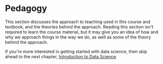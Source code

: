 # Pedagogy

This section discusses the approach to teaching used in this course and textbook, and the theories behind the approach. Reading this section isn't required to learn the course material, but it may give you an idea of how and why we approach things in the way we do, as well as some of the theory behind the approach.

If you're more interested in getting started with data science, then skip ahead to the next chapter, [Introduction to Data Science](../2-nds/introduction.md).
